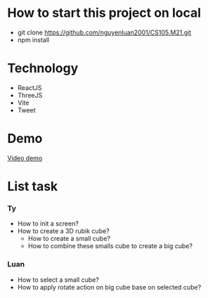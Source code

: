# How to start this project on local
- git clone https://github.com/nguyenluan2001/CS105.M21.git
- npm install
# Technology
- ReactJS
- ThreeJS
- Vite
- Tweet
# Demo
[Video demo](https://www.loom.com/share/3432acc957774704802b388ff784abbd)
# List task
### Ty
- How to init a screen? 
- How to create a 3D rubik cube?
    - How to create a small cube?
    - How to combine these smalls cube to create a big cube?
### Luan
- How to select a small cube?
- How to apply rotate action on big cube base on selected cube?